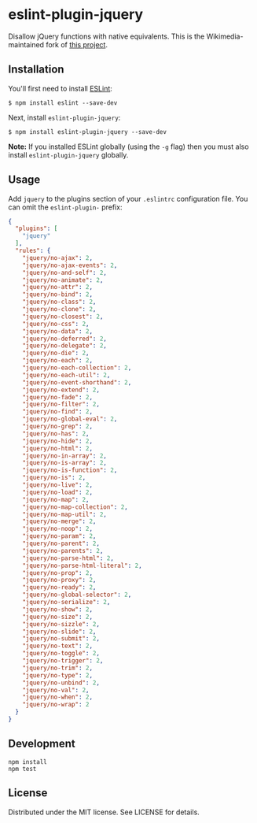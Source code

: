 # eslint-plugin-jquery

Disallow jQuery functions with native equivalents. This is the Wikimedia-maintained fork of [this project](https://www.npmjs.com/package/eslint-plugin-jquery).

## Installation

You'll first need to install [ESLint](http://eslint.org):

```
$ npm install eslint --save-dev
```

Next, install `eslint-plugin-jquery`:

```
$ npm install eslint-plugin-jquery --save-dev
```

**Note:** If you installed ESLint globally (using the `-g` flag) then you must also install `eslint-plugin-jquery` globally.

## Usage

Add `jquery` to the plugins section of your `.eslintrc` configuration file. You can omit the `eslint-plugin-` prefix:

```json
{
  "plugins": [
    "jquery"
  ],
  "rules": {
    "jquery/no-ajax": 2,
    "jquery/no-ajax-events": 2,
    "jquery/no-and-self": 2,
    "jquery/no-animate": 2,
    "jquery/no-attr": 2,
    "jquery/no-bind": 2,
    "jquery/no-class": 2,
    "jquery/no-clone": 2,
    "jquery/no-closest": 2,
    "jquery/no-css": 2,
    "jquery/no-data": 2,
    "jquery/no-deferred": 2,
    "jquery/no-delegate": 2,
    "jquery/no-die": 2,
    "jquery/no-each": 2,
    "jquery/no-each-collection": 2,
    "jquery/no-each-util": 2,
    "jquery/no-event-shorthand": 2,
    "jquery/no-extend": 2,
    "jquery/no-fade": 2,
    "jquery/no-filter": 2,
    "jquery/no-find": 2,
    "jquery/no-global-eval": 2,
    "jquery/no-grep": 2,
    "jquery/no-has": 2,
    "jquery/no-hide": 2,
    "jquery/no-html": 2,
    "jquery/no-in-array": 2,
    "jquery/no-is-array": 2,
    "jquery/no-is-function": 2,
    "jquery/no-is": 2,
    "jquery/no-live": 2,
    "jquery/no-load": 2,
    "jquery/no-map": 2,
    "jquery/no-map-collection": 2,
    "jquery/no-map-util": 2,
    "jquery/no-merge": 2,
    "jquery/no-noop": 2,
    "jquery/no-param": 2,
    "jquery/no-parent": 2,
    "jquery/no-parents": 2,
    "jquery/no-parse-html": 2,
    "jquery/no-parse-html-literal": 2,
    "jquery/no-prop": 2,
    "jquery/no-proxy": 2,
    "jquery/no-ready": 2,
    "jquery/no-global-selector": 2,
    "jquery/no-serialize": 2,
    "jquery/no-show": 2,
    "jquery/no-size": 2,
    "jquery/no-sizzle": 2,
    "jquery/no-slide": 2,
    "jquery/no-submit": 2,
    "jquery/no-text": 2,
    "jquery/no-toggle": 2,
    "jquery/no-trigger": 2,
    "jquery/no-trim": 2,
    "jquery/no-type": 2,
    "jquery/no-unbind": 2,
    "jquery/no-val": 2,
    "jquery/no-when": 2,
    "jquery/no-wrap": 2
  }
}
```

## Development

```
npm install
npm test
```

## License

Distributed under the MIT license. See LICENSE for details.

